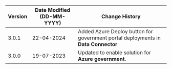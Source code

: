 | **Version** | **Date Modified (DD-MM-YYYY)** | **Change History**                                    |
|-------------|--------------------------------|-------------------------------------------------------|
| 3.0.1       | 22-04-2024                     | Added Azure Deploy button for government portal deployments in **Data Connector**   |
| 3.0.0       | 19-07-2023                     | Updated to enable solution for **Azure government**.  |